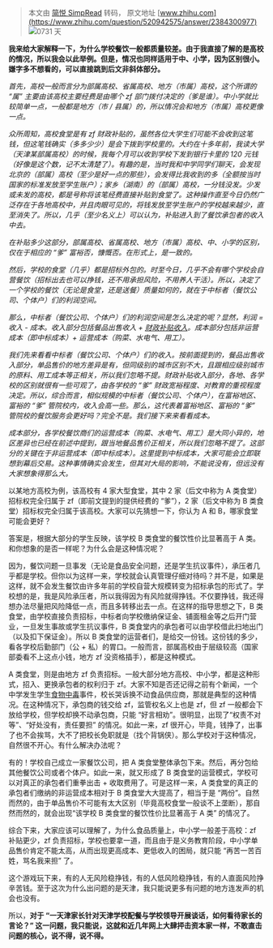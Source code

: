 > 本文由 [简悦 SimpRead](http://ksria.com/simpread/) 转码， 原文地址 [www.zhihu.com](https://www.zhihu.com/question/520942575/answer/2384300977) ![](https://pica.zhimg.com/v2-526026869606564204cfe4ed1409fcb5_xs.jpg?source=1940ef5c)0731 天

**我来给大家解释一下，为什么学校餐饮一般都质量较差。由于我直接了解的是高校的情况，所以我会以此举例。但是，情况也同样适用于中、小学，因为区别很小。嫌字多不想看的，可以直接跳到后文非斜体部分。**

_首先，高校一般而言分为部属高校、省属高校、地方（市属）高校，这个所谓的 “属” 主要由该高校主要经费是由哪个 zf 部门拨付决定的（爹是谁）。中小学就比较简单一点，一般都是地方（市 / 县属）的，所以情况会和地方（市属）高校更像一点。_

_众所周知，高校食堂是有 zf 财政补贴的，虽然各位大学生们可能不会收到这笔钱，但这笔钱确实（多多少少）是会下拨到学校里的。大约在十多年前，我读大学（天津某部属高校）的时候，我每个月可以收到学校下发到银行卡里的 120 元钱（好像是这个数，记不太清楚了）。有趣的是，当时我和中学同学们聊天，会发现北京的（部属）高校（至少是好一点的那些），会发得比我收到的多（全额按当时国家的标准发放至学生账户）；家乡（湖南）的（部属）高校，一分钱没发。少发或未发的高校，都是号称将该笔经费直接补贴到食堂了。这种操作直至今日仍然广泛存在于各地高校中，并且肉眼可见的，将钱发放至学生账户的学校越来越少，直至消失了。所以，几乎（至少名义上）可以认为，补贴进入到了餐饮承包者的收入中去。_

_在补贴多少这部分，部属高校、省属高校、地方（市属）高校、中、小学的区别，仅在于相应的 “爹” 富裕否，慷慨否。在形式上，是一致的。_

_然后，学校的食堂（几乎）都是招标外包的。时至今日，几乎不会有哪个学校会自营餐饮（招标出去也可以挣钱，还不用承担风险，不用养人干活）。所以，决定了一个学校的餐饮（无论是食堂，还是送餐）质量如何的，就在于中标者（餐饮公司、个体户）们的利润空间。_

_那么，中标者（餐饮公司、个体户）们的利润空间是怎么决定的呢？显然，利润 = 收入 - 成本。收入部分包括餐品出售收入 + [财政补贴收入](https://www.zhihu.com/search?q=%E8%B4%A2%E6%94%BF%E8%A1%A5%E8%B4%B4%E6%94%B6%E5%85%A5&search_source=Entity&hybrid_search_source=Entity&hybrid_search_extra=%7B%22sourceType%22%3A%22answer%22%2C%22sourceId%22%3A2384300977%7D)。成本部分包括非运营成本（即中标成本）+ 运营成本（购菜、水电气、用工）。_

_我们先来看看中标者（餐饮公司、个体户）们的收入。按前面提到的，餐品出售收入部分，单品售价的地方差异是有，但同级别的城市区别不大，且跟相应级别城市的原料、用工成本等正相关，所以我们忽略不提。财政补贴收入部分，各地、各学校的区别就很有一些可观了，由各学校的 “爹” 财政宽裕程度、对教育的重视程度决定。所以，综合而言，相似规模的中标者（餐饮公司、个体户），在富裕地区、富裕的 “爹” 管院校内，收入会高一些。那么，这代表着富裕地区、富裕的 “爹” 管院校的餐饮服务会更好吗？完全不是。我们接下来来看看成本。_

_成本部分，各学校餐饮商们的运营成本（购菜、水电气、用工）是大同小异的，地区差异也已经在前述中提到，跟当地餐品售价正相关，所以我们忽略不提了。这部分的关键在于非运营成本（即中标成本）。这里提到中标成本，大家可能会立即联想到幕后交易。这种事情确实会发生，但其对大局的影响，不能说没有，但远没有大家想象得那么大。_

以某地方高校为例，该高校有 4 家大型食堂，其中 2 家（后文中称为 A 类食堂）招标权完全归属于 zf（即前文提到的提供经费的 “爹”），2 家（后文中称为 B 类食堂）招标权完全归属于该高校。大家可以先猜想一下，你认为 A 和 B，哪家食堂可能会更好？

答案是，根据大部分的学生反映，该学校 B 类食堂的餐饮性价比显著高于 A 类。和你想象的是否一样呢？为什么会是这种情况呢？

因为，餐饮问题一旦事发（无论是食品安全问题，还是学生抗议事件），承压者几乎都是学校。但你以为这样一来，学校就会认真管理仔细对待吗？并不是，如果是这样，就不会发生餐饮由许多年前的学校自营大规模转变为招标承包的形式了。学校想的是，我是风险承压者，所以我得因为有风险就得挣钱。不仅要挣钱，我还得想办法尽量把风险降低一点，而且多转移出去一点。在这样的指导思想之下，B 类食堂，由学校直接负责招标，中标者向学校缴纳保证金、铺面租金等之后开门营业，一旦发生事故或学生抗议事件，B 类食堂内的承包者可以由学校借此扫地出门（以及扣下保证金）。所以 B 类食堂的运营者们，是给交一份钱。这份钱的多少，看各学校后勤部门（公 + 私）的胃口。一般而言，部属高校由于层级较高（国家部委看不上这点小钱，地方 zf 没资格插手），都是这种模式。

A 类食堂，则是由地方 zf 负责招标。一般大部分地方高校、中小学，都是这种形式，招入、更换承包者的权利归于 zf。大家不知是否还记得之前有个新闻，一个中学发生学生[食物中毒](https://www.zhihu.com/search?q=%E9%A3%9F%E7%89%A9%E4%B8%AD%E6%AF%92&search_source=Entity&hybrid_search_source=Entity&hybrid_search_extra=%7B%22sourceType%22%3A%22answer%22%2C%22sourceId%22%3A2384300977%7D)事件，校长哭诉换不动食品供应商，那就是典型的这种情况。在这种情况下，承包商的钱交给 zf，监管权名义上也是 zf，但 zf 一般都会下放给学校，但学校却换不动承包商，只能 “好言相劝”。很明显，出现了“权责不对等”、“好处没有，责任要担” 的情况。如此一来，zf 很开心，毕竟，钱挣了，出事了也不会挨骂，大不了把校长免职就是（找个背锅侠）。那么学校对于这种情况，自然很不开心。有什么解决办法呢？

有的！学校自己成立一家餐饮公司，把 A 类食堂整体承包下来。然后，再分包给其他餐饮公司或者个体户。如此一来，就又形成了 B 类食堂的运营模式，学校可以对真正的承包者们重拳出击 + 收取费用了。可是这样一来，A 类食堂的真正的承包者们缴纳的非运营成本相对于 B 类食堂大大提高了，相当于是 “两份”。自然而然的，由于单品售价不可能有太大区别（毕竟高校食堂一般谈不上垄断），那自然而然的，就会出现“该学校 B 类食堂的餐饮性价比显著高于 A 类” 的情况了。

综合下来，大家应该可以理解了，为什么食品质量上，中小学一般差于高校：zf 补贴更少，zf 负责招标，学校也要拿一道，而且由于是义务教育阶段，中小学单品售价肯定不能太高，从而出现更高成本、更低收入的困局，就只能 “再苦一苦百姓，骂名我来担” 了。

这个游戏玩下来，有的人无风险稳挣钱，有的人低风险稳挣钱，有的人直面风险挣辛苦钱。至于这次为什么出问题的是天津，我只能说更多有问题的地方连发声的机会也没有。

所以，**对于 “一天津家长针对天津学校配餐与学校领导开展谈话，如何看待家长的言论？” 这一问题，我只能说，这就和近几年网上大肆抨击资本家一样，不敢直击问题的核心，说不得，说不得。**